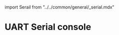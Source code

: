 import Serail from "../../common/general/\_serial.mdx"

# UART Serial console

<Serail platform="rk" />
